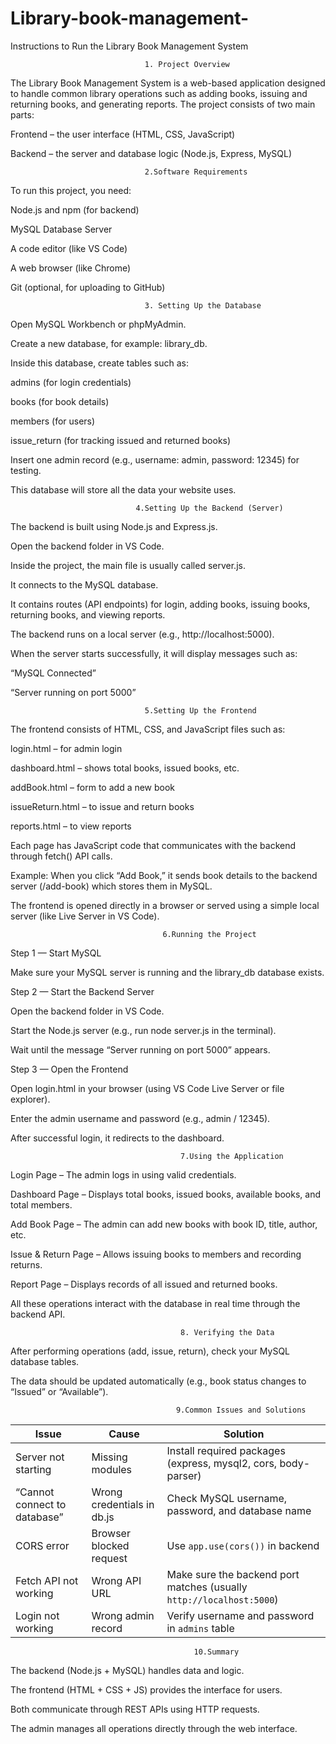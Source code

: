 # Library-book-management-
Instructions to Run the Library Book Management System

                                  1. Project Overview

The Library Book Management System is a web-based application designed to handle common library operations such as adding books, issuing and returning books, and generating reports.
The project consists of two main parts:

Frontend – the user interface (HTML, CSS, JavaScript)

Backend – the server and database logic (Node.js, Express, MySQL)

                                  2.Software Requirements

To run this project, you need:

Node.js and npm (for backend)

MySQL Database Server

A code editor (like VS Code)

A web browser (like Chrome)

Git (optional, for uploading to GitHub)

                                  3. Setting Up the Database

Open MySQL Workbench or phpMyAdmin.

Create a new database, for example: library_db.

Inside this database, create tables such as:

admins (for login credentials)

books (for book details)

members (for users)

issue_return (for tracking issued and returned books)

Insert one admin record (e.g., username: admin, password: 12345) for testing.

This database will store all the data your website uses.

                                4.Setting Up the Backend (Server)

The backend is built using Node.js and Express.js.

Open the backend folder in VS Code.

Inside the project, the main file is usually called server.js.

It connects to the MySQL database.

It contains routes (API endpoints) for login, adding books, issuing books, returning books, and viewing reports.

The backend runs on a local server (e.g., http://localhost:5000).

When the server starts successfully, it will display messages such as:

“MySQL Connected”

“Server running on port 5000”

                                  5.Setting Up the Frontend

The frontend consists of HTML, CSS, and JavaScript files such as:

login.html – for admin login

dashboard.html – shows total books, issued books, etc.

addBook.html – form to add a new book

issueReturn.html – to issue and return books

reports.html – to view reports

Each page has JavaScript code that communicates with the backend through fetch() API calls.

Example: When you click “Add Book,” it sends book details to the backend server (/add-book) which stores them in MySQL.

The frontend is opened directly in a browser or served using a simple local server (like Live Server in VS Code).

                                      6.Running the Project
Step 1 — Start MySQL

Make sure your MySQL server is running and the library_db database exists.

Step 2 — Start the Backend Server

Open the backend folder in VS Code.

Start the Node.js server (e.g., run node server.js in the terminal).

Wait until the message “Server running on port 5000” appears.

Step 3 — Open the Frontend

Open login.html in your browser (using VS Code Live Server or file explorer).

Enter the admin username and password (e.g., admin / 12345).

After successful login, it redirects to the dashboard.

                                          7.Using the Application

Login Page – The admin logs in using valid credentials.

Dashboard Page – Displays total books, issued books, available books, and total members.

Add Book Page – The admin can add new books with book ID, title, author, etc.

Issue & Return Page – Allows issuing books to members and recording returns.

Report Page – Displays records of all issued and returned books.

All these operations interact with the database in real time through the backend API.

                                          8. Verifying the Data

After performing operations (add, issue, return), check your MySQL database tables.

The data should be updated automatically (e.g., book status changes to “Issued” or “Available”).

                                         9.Common Issues and Solutions
                                         
 | Issue                        | Cause                      | Solution                                                             |
| ---------------------------- | -------------------------- | -------------------------------------------------------------------- |
| Server not starting          | Missing modules            | Install required packages (express, mysql2, cors, body-parser)       |
| “Cannot connect to database” | Wrong credentials in db.js | Check MySQL username, password, and database name                    |
| CORS error                   | Browser blocked request    | Use `app.use(cors())` in backend                                     |
| Fetch API not working        | Wrong API URL              | Make sure the backend port matches (usually `http://localhost:5000`) |
| Login not working            | Wrong admin record         | Verify username and password in `admins` table                       |
    


                                             10.Summary

The backend (Node.js + MySQL) handles data and logic.

The frontend (HTML + CSS + JS) provides the interface for users.

Both communicate through REST APIs using HTTP requests.

The admin manages all operations directly through the web interface.
